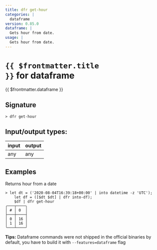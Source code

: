 ```yaml
---
title: dfr get-hour
categories: |
  dataframe
version: 0.85.0
dataframe: |
  Gets hour from date.
usage: |
  Gets hour from date.
---
```

<!-- This file is automatically generated. Please edit the command in https://github.com/nushell/nushell instead. -->

# <code>{{ $frontmatter.title }}</code> for dataframe

<div class='command-title'>{{ $frontmatter.dataframe }}</div>

## Signature

```> dfr get-hour ```


## Input/output types:

| input | output |
| ----- | ------ |
| any   | any    |

## Examples

Returns hour from a date
```nu
> let dt = ('2020-08-04T16:39:18+00:00' | into datetime -z 'UTC');
    let df = ([$dt $dt] | dfr into-df);
    $df | dfr get-hour
╭───┬────╮
│ # │ 0  │
├───┼────┤
│ 0 │ 16 │
│ 1 │ 16 │
╰───┴────╯

```


**Tips:** Dataframe commands were not shipped in the official binaries by default, you have to build it with `--features=dataframe` flag
